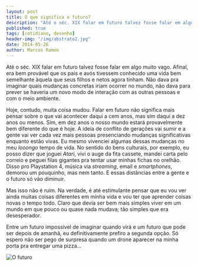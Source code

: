```yaml
---
layout: post
title: O que significa o futuro?
description: "Até o séc. XIX falar em futuro talvez fosse falar em algo muito vago. Afinal, era bem provável que os pais e avós tivessem conhecido uma vida bem semelhante àquela que seus filhos e netos agora tinham. Não dava pra imaginar quais mudanças concretas iriam ocorrer no mundo, não dava para prever se haveria um novo modo de interação com as outras pessoas e com o meio ambiente."
published: true
tags: [cotidiano, desenho]
header-img: "/img/abstrato2.jpg"
date: 2014-05-26
author: Marcos Ramon
---
```


Até o séc. XIX falar em futuro talvez fosse falar em algo muito vago. Afinal, era bem provável que os pais e avós tivessem conhecido uma vida bem semelhante àquela que seus filhos e netos agora tinham. Não dava pra imaginar quais mudanças concretas iriam ocorrer no mundo, não dava para prever se haveria um novo modo de interação com as outras pessoas e com o meio ambiente.
     
Hoje, contudo, muita coisa mudou. Falar em futuro não significa mais pensar sobre o que vai acontecer daqui a cem anos, mas sim daqui a dez anos ou menos. Sim, em dez anos o nosso mundo estará provavelmente bem diferente do que é hoje. A ideia de conflito de gerações vai sumir e a gente vai ver cada vez mais pessoas presenciando mudanças significativas enquanto estão vivas. Eu mesmo vivenciei algumas dessas mudanças no meu *looongo* tempo de vida. No sentido do bens culturais, por exemplo, eu posso dizer que joguei *Atari*, vivi o auge da fita cassete, mandei carta pelo correio e peguei filas gigantes pra tentar usar minhas fichas no orelhão. Disso pro Playstation 4, música via *streaming*, email e *smartphones*, demorou um pouquinho, mas nem tanto. E essas distâncias entre a gente e o futuro só vão diminuir.
     
Mas isso não é ruim. Na verdade, é até estimulante pensar que eu vou ver ainda muitas coisas diferentes em minha vida e vou ter que aprender coisas novas o tempo todo. Claro que devia ser bem mais simples viver em um mundo em que pouco ou quase nada mudava; tão simples que era desesperador.
     
Entre um futuro impossível de imaginar quando virá e um futuro que pode ser depois de amanhã, eu definitivamente prefiro a segunda opção. Só espero não ser pego de surpresa quando um drone aparecer na minha porta pra entregar uma pizza...

![O futuro](https://dl.dropboxusercontent.com/u/49566417/blog/O%20futuro.jpg)
